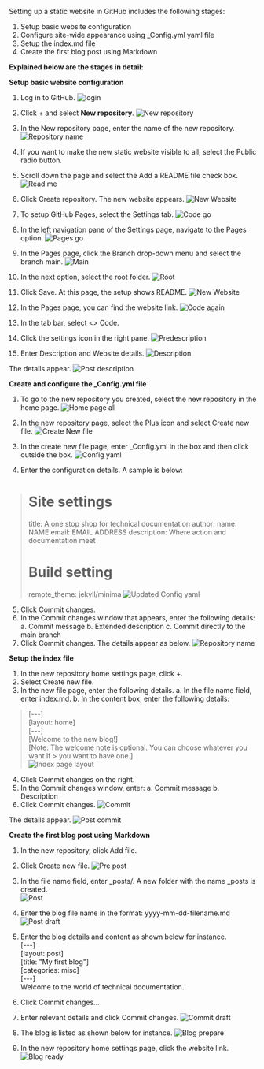 Setting up a static website in GitHub includes the following stages:
1.	Setup basic website configuration	
2.	Configure site-wide appearance using _Config.yml yaml file
3.	Setup the index.md file
4.	Create the first blog post using Markdown



**Explained below are the stages in detail:** 

**Setup basic website configuration**

1.	Log in to GitHub. 
![login](https://syedkingbook.github.io/gameplayguru/assets/login.png)
 
5.	Click + and select **New repository**. 
![New repository](https://syedkingbook.github.io/gameplayguru/assets/newrepository.png)

 
6.	In the New repository page, enter the name of the new repository. 
![Repository name](https://syedkingbook.github.io/gameplayguru/assets/repositoryname.png)
 
7.	If you want to make the new static website visible to all, select the Public radio button. 
8.	Scroll down the page and select the Add a README file check box. 
![Read me](https://syedkingbook.github.io/gameplayguru/assets/publicreadme.png)
 
9.	Click Create repository. The new website appears. 
![New Website](https://syedkingbook.github.io/gameplayguru/assets/new_static_website.png)
 
10.	To setup GitHub Pages, select the Settings tab. 
![Code go](https://syedkingbook.github.io/gameplayguru/assets/code.png)
 
11.	In the left navigation pane of the Settings page, navigate to the Pages option.
![Pages go](https://syedkingbook.github.io/gameplayguru/assets/pages.png)
 
12.	 In the Pages page, click the Branch drop-down menu and select the branch main.
![Main](https://syedkingbook.github.io/gameplayguru/assets/branchmain.png)
 
13.	 In the next option, select the root folder. 
![Root](https://syedkingbook.github.io/gameplayguru/assets/root.png)
 
14.	Click Save. At this page, the setup shows README. 
![New Website](https://syedkingbook.github.io/gameplayguru/assets/newwebsitecreated.png)
 
15.	In the Pages page, you can find the website link.
![Code again](https://syedkingbook.github.io/gameplayguru/assets/codeagain.png)
 
16.	In the tab bar, select <> Code. 
17.	Click the settings icon in the right pane. 
![Predescription](https://syedkingbook.github.io/gameplayguru/assets/predescription.png)
 
18.	Enter Description and Website details.
![Description](https://syedkingbook.github.io/gameplayguru/assets/description.png)
 
The details appear. 
![Post description](https://syedkingbook.github.io/gameplayguru/assets/postdescription.png)
 


**Create and configure the _Config.yml file**
1.	To go to the new repository you created, select the new repository in the home page. 
![Home page all](https://syedkingbook.github.io/gameplayguru/assets/all_in_one_homepage.png)
 
2.	In the new repository page, select the Plus icon and select Create new file. 
![Create New file](https://syedkingbook.github.io/gameplayguru/assets/new_web_homepage.png)
 
3.	In the create new file page, enter _Config.yml in the box and then click outside the box. 
![Config yaml](https://syedkingbook.github.io/gameplayguru/assets/configyml.png)
 
4.	Enter the configuration details. A sample is below:
> # Site settings
>title: A one stop shop for technical documentation
>author:
 > name: NAME
 > email: EMAIL ADDRESS
>description: Where action and documentation meet
> # Build setting
> remote_theme: jekyll/minima
![Updated Config yaml](https://syedkingbook.github.io/gameplayguru/assets/updateconfigyml.png)
 
5.	Click Commit changes. 
6.	In the Commit changes window that appears, enter the following details:
a.	Commit message
b.	Extended description
c.	Commit directly to the main branch
7.	Click Commit changes. The details appear as below. 
![Repository name](https://syedkingbook.github.io/gameplayguru/assets/repositoryname.png)
 

**Setup the index file**
1.	In the new repository home settings page, click +. 
2.	Select Create new file.
3.	In the new file page, enter the following details.
a.	In the file name field, enter index.md.
b.	In the content box, enter the following details:
> [---]  
> [layout: home]  
> [---]  
> [Welcome to the new blog!]  
> [Note: The welcome note is optional. You can choose whatever you want if > you want to have one.]  
![Index page layout](https://syedkingbook.github.io/gameplayguru/assets/index_pg_lyout.png)
 
4.	Click Commit changes on the right. 
5.	In the Commit changes window, enter:
a.	Commit message 
b.	Description 
6.	Click Commit changes.
![Commit](https://syedkingbook.github.io/gameplayguru/assets/commit1.png)
 
The details appear. 
![Post commit](https://syedkingbook.github.io/gameplayguru/assets/post_commit.png)
  

**Create the first blog post using Markdown**
1.	In the new repository, click Add file.
2.	Click Create new file.
![Pre post](https://syedkingbook.github.io/gameplayguru/assets/pre_post.png)

3.	In the file name field, enter _posts/. A new folder with the name _posts is created.   
![Post](https://syedkingbook.github.io/gameplayguru/assets/posts.png)
 
4.	Enter the blog file name in the format: yyyy-mm-dd-filename.md
![Post draft](https://syedkingbook.github.io/gameplayguru/assets/posts_draft1.png)
 
5.	Enter the blog details and content as shown below for instance.   
[---]   
[layout: post]   
[title: "My first blog"]   
[categories: misc]   
[---]   
Welcome to the world of technical documentation.
6.	Click Commit changes...
7.	Enter relevant details and click Commit changes. 
![Commit draft](https://syedkingbook.github.io/gameplayguru/assets/commit_blog1.png)
 
8.	The blog is listed as shown below for instance. 
![Blog prepare](https://syedkingbook.github.io/gameplayguru/assets/blogprepare.png)
 
9.	In the new repository home settings page, click the website link. 
![Blog ready](https://syedkingbook.github.io/gameplayguru/assets/blogready.png)
 
